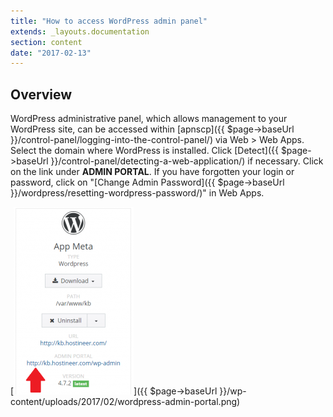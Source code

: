 ```yaml
---
title: "How to access WordPress admin panel"
extends: _layouts.documentation
section: content
date: "2017-02-13"
---
```


## Overview

WordPress administrative panel, which allows management to your WordPress site, can be accessed within [apnscp]({{ $page->baseUrl }}/control-panel/logging-into-the-control-panel/) via Web > Web Apps. Select the domain where WordPress is installed. Click [Detect]({{ $page->baseUrl }}/control-panel/detecting-a-web-application/) if necessary. Click on the link under **ADMIN PORTAL**. If you have forgotten your login or password, click on "[Change Admin Password]({{ $page->baseUrl }}/wordpress/resetting-wordpress-password/)" in Web Apps.

[![](images/wordpress-admin-portal-192x300.png)]({{ $page->baseUrl }}/wp-content/uploads/2017/02/wordpress-admin-portal.png)
